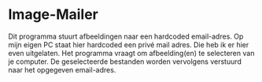 # Image-Mailer

Dit programma stuurt afbeeldingen naar een hardcoded email-adres. Op mijn eigen PC staat hier hardcoded een privé mail adres. Die heb ik er hier even uitgelaten. Het programma
vraagt om afbeelding(en) te selecteren van je computer. De geselecteerde bestanden worden vervolgens verstuurd naar het opgegeven email-adres.

